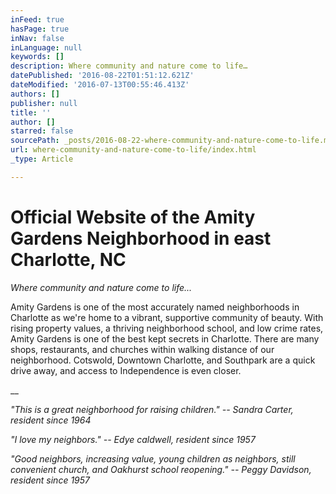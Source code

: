 ```yaml
---
inFeed: true
hasPage: true
inNav: false
inLanguage: null
keywords: []
description: Where community and nature come to life…
datePublished: '2016-08-22T01:51:12.621Z'
dateModified: '2016-07-13T00:55:46.413Z'
authors: []
publisher: null
title: ''
author: []
starred: false
sourcePath: _posts/2016-08-22-where-community-and-nature-come-to-life.md
url: where-community-and-nature-come-to-life/index.html
_type: Article

---
```

# Official Website of the Amity Gardens Neighborhood in east Charlotte, NC

_Where community and nature come to life..._

Amity Gardens is one of the most accurately named neighborhoods in Charlotte as we're home to a vibrant, supportive community of beauty. With rising property values, a thriving neighborhood school, and low crime rates, Amity Gardens is one of the best kept secrets in Charlotte. There are many shops, restaurants, and churches within walking distance of our neighborhood. Cotswold, Downtown Charlotte, and Southpark are a quick drive away, and access to Independence is even closer.

__

_"This is a great neighborhood for raising children." -- Sandra Carter, resident since 1964_

_"I love my neighbors." -- Edye caldwell, resident since 1957_

_"Good neighbors, increasing value, young children as neighbors, still convenient church, and Oakhurst school reopening." -- Peggy Davidson, resident since 1957_